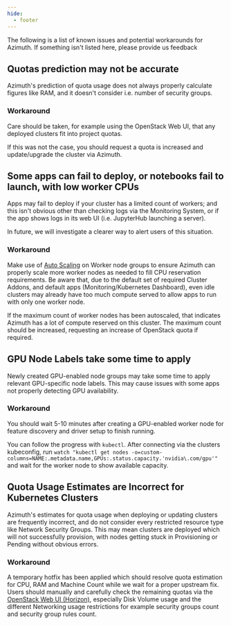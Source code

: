 ```yaml
---
hide:
  - footer
---
```


The following is a list of known issues and potential workarounds for Azimuth. If something isn't listed here, please provide us feedback

## Quotas prediction may not be accurate
Azimuth's prediction of quota usage does not always properly calculate figures like RAM, and it doesn't consider i.e. number of security groups.

### Workaround
Care should be taken, for example using the OpenStack Web UI, that any deployed clusters fit into project quotas.

If this was not the case, you should request a quota is increased and update/upgrade the cluster via Azimuth.

## Some apps can fail to deploy, or notebooks fail to launch, with low worker CPUs
Apps may fail to deploy if your cluster has a limited count of workers; and this isn't obvious other than checking logs via the Monitoring System, or if the app shows logs in its web UI (i.e. JupyterHub launching a server).

In future, we will investigate a clearer way to alert users of this situation.

### Workaround
Make use of [Auto Scaling](../platforms/kubernetes.md#node-groups) on Worker node groups to ensure Azimuth can properly scale more worker nodes as needed to fill CPU reservation requirements. Be aware that, due to the default set of required Cluster Addons, and default apps (Monitoring/Kubernetes Dashboard), even idle clusters may already have too much compute served to allow apps to run with only one worker node.

If the maximum count of worker nodes has been autoscaled, that indicates Azimuth has a lot of compute reserved on this cluster. The maximum count should be increased, requesting an increase of OpenStack quota if required.

## GPU Node Labels take some time to apply
Newly created GPU-enabled node groups may take some time to apply relevant GPU-specific node labels.
This may cause issues with some apps not properly detecting GPU availability.

### Workaround
You should wait 5-10 minutes after creating a GPU-enabled worker node for feature discovery and driver setup to finish running.

You can follow the progress with `kubectl`. After connecting via the clusters kubeconfig, run `watch "kubectl get nodes -o=custom-columns=NAME:.metadata.name,GPUs:.status.capacity.'nvidia\.com/gpu'"` and wait for the worker node to show available capacity.

## Quota Usage Estimates are Incorrect for Kubernetes Clusters
Azimuth's estimates for quota usage when deploying or updating clusters are frequently incorrect, and do not consider every restricted resource type like Network Security Groups. This may mean clusters are deployed which will not successfully provision, with nodes getting stuck in Provisioning or Pending without obvious errors.

### Workaround
A temporary hotfix has been applied which should resolve quota estimation for CPU, RAM and Machine Count while we wait for a proper upstream fix. Users should manually and carefully check the remaining quotas via the [OpenStack Web UI (Horizon)](https://openstack.stfc.ac.uk/project/), especially Disk Volume usage and the different Networking usage restrictions for example security groups count and security group rules count.